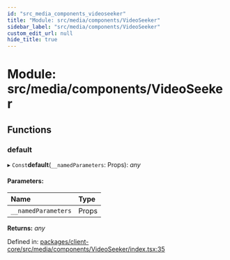 ```yaml
---
id: "src_media_components_videoseeker"
title: "Module: src/media/components/VideoSeeker"
sidebar_label: "src/media/components/VideoSeeker"
custom_edit_url: null
hide_title: true
---
```


# Module: src/media/components/VideoSeeker

## Functions

### default

▸ `Const`**default**(`__namedParameters`: Props): *any*

#### Parameters:

| Name | Type |
| :------ | :------ |
| `__namedParameters` | Props |

**Returns:** *any*

Defined in: [packages/client-core/src/media/components/VideoSeeker/index.tsx:35](https://github.com/xr3ngine/xr3ngine/blob/2d83606b6/packages/client-core/src/media/components/VideoSeeker/index.tsx#L35)
